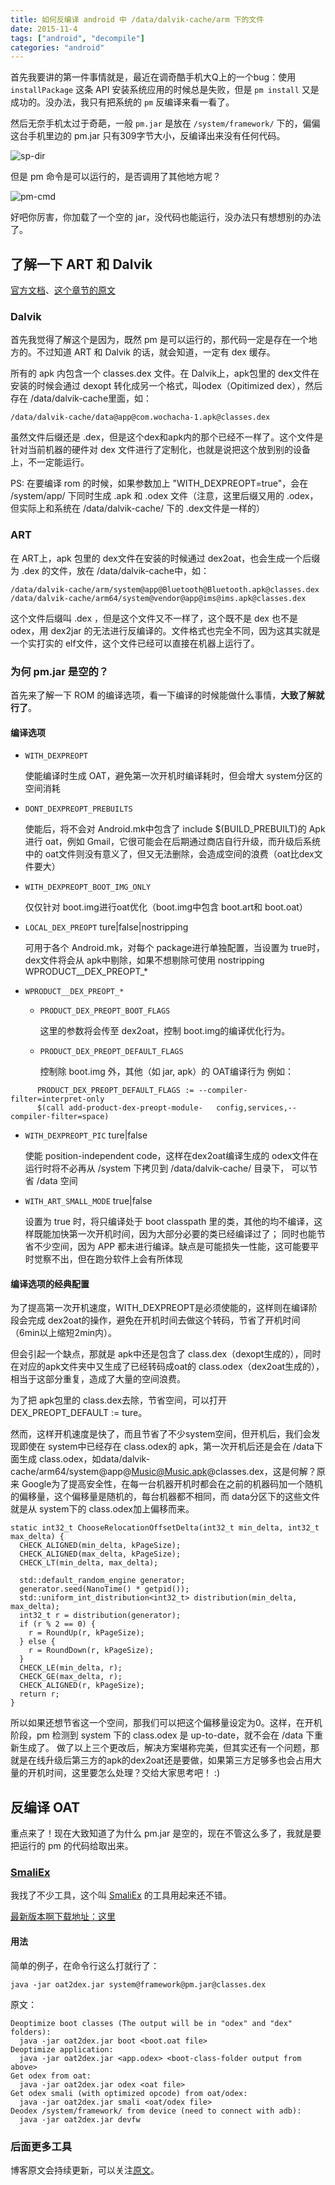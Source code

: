 ```yaml
---
title: 如何反编译 android 中 /data/dalvik-cache/arm 下的文件
date: 2015-11-4
tags: ["android", "decompile"]
categories: "android"
---
```

首先我要讲的第一件事情就是，最近在调奇酷手机大Q上的一个bug：使用 `installPackage` 这条 API 安装系统应用的时候总是失败，但是 `pm install` 又是成功的。没办法，我只有把系统的 `pm` 反编译来看一看了。

然后无奈手机太过于奇葩，一般 `pm.jar` 是放在 `/system/framework/` 下的，偏偏这台手机里边的 pm.jar 只有309字节大小，反编译出来没有任何代码。

![sp-dir](decompile-dalvik-cache-1.png)

但是 pm 命令是可以运行的，是否调用了其他地方呢？

![pm-cmd](decompile-dalvik-cache-2.png)

好吧你厉害，你加载了一个空的 jar，没代码也能运行，没办法只有想想别的办法了。

## 了解一下 ART 和 Dalvik

[官方文档](https://source.android.com/devices/tech/dalvik/)、[这个章节的原文](http://www.mywiki.cn/hovercool/index.php/ART%E5%92%8CDalvik)

### Dalvik

首先我觉得了解这个是因为，既然 pm 是可以运行的，那代码一定是存在一个地方的。不过知道 ART 和 Dalvik 的话，就会知道，一定有 dex 缓存。

所有的 apk 内包含一个 classes.dex 文件。在 Dalvik上，apk包里的 dex文件在安装的时候会通过 dexopt 转化成另一个格式，叫odex（Opitimized dex），然后存在 /data/dalvik-cache里面，如： 

```
/data/dalvik-cache/data@app@com.wochacha-1.apk@classes.dex
```

虽然文件后缀还是 .dex，但是这个dex和apk内的那个已经不一样了。这个文件是针对当前机器的硬件对 dex 文件进行了定制化，也就是说把这个放到别的设备上，不一定能运行。

PS: 在要编译 rom 的时候，如果参数加上 "WITH_DEXPREOPT=true"，会在 /system/app/ 下同时生成 .apk 和 .odex 文件（注意，这里后缀又用的 .odex，但实际上和系统在 /data/dalvik-cache/ 下的 .dex文件是一样的）

### ART

在 ART上，apk 包里的 dex文件在安装的时候通过 dex2oat，也会生成一个后缀为 .dex 的文件，放在 /data/dalvik-cache中，如：

```
/data/dalvik-cache/arm/system@app@Bluetooth@Bluetooth.apk@classes.dex
/data/dalvik-cache/arm64/system@vendor@app@ims@ims.apk@classes.dex 
```

这个文件后缀叫 .dex ，但是这个文件又不一样了，这个既不是 dex 也不是 odex，用 dex2jar 的无法进行反编译的。文件格式也完全不同，因为这其实就是一个实打实的 elf文件，这个文件已经可以直接在机器上运行了。

### 为何 pm.jar 是空的？

首先来了解一下 ROM 的编译选项，看一下编译的时候能做什么事情，**大致了解就行了**。

#### 编译选项

* `WITH_DEXPREOPT`

   使能编译时生成 OAT，避免第一次开机时编译耗时，但会增大 system分区的空间消耗

* `DONT_DEXPREOPT_PREBUILTS`

   使能后，将不会对 Android.mk中包含了 include 
$(BUILD_PREBUILT)的 Apk进行 oat，例如 Gmail，它很可能会在后期通过商店自行升级，而升级后系统中的 oat文件则没有意义了，但又无法删除，会造成空间的浪费（oat比dex文件要大）

* `WITH_DEXPREOPT_BOOT_IMG_ONLY`

   仅仅针对 boot.img进行oat优化（boot.img中包含 boot.art和 boot.oat）

* `LOCAL_DEX_PREOPT` ture|false|nostripping 

   可用于各个 Android.mk，对每个 package进行单独配置，当设置为 true时，dex文件将会从 apk中剔除，如果不想剔除可使用 nostripping
WPRODUCT__DEX_PREOPT_* 

* `WPRODUCT__DEX_PREOPT_*`

   - `PRODUCT_DEX_PREOPT_BOOT_FLAGS`

      这里的参数将会传至 dex2oat，控制 boot.img的编译优化行为。

   - `PRODUCT_DEX_PREOPT_DEFAULT_FLAGS`

      控制除 boot.img 外，其他（如 jar, apk）的 OAT编译行为 
例如： 

```
      PRODUCT_DEX_PREOPT_DEFAULT_FLAGS := --compiler-   filter=interpret-only
      $(call add-product-dex-preopt-module-   config,services,--compiler-filter=space)
```

* `WITH_DEXPREOPT_PIC` ture|false 

   使能 position-independent code，这样在dex2oat编译生成的 odex文件在运行时将不必再从 /system 下拷贝到 /data/dalvik-cache/ 目录下， 可以节省 /data 空间

* `WITH_ART_SMALL_MODE` true|false 

   设置为 true 时，将只编译处于 boot classpath 里的类，其他的均不编译，这样既能加快第一次开机时间，因为大部分必要的类已经编译过了； 
同时也能节省不少空间，因为 APP 都未进行编译。缺点是可能损失一性能，这可能要平时觉察不出，但在跑分软件上会有所体现

#### 编译选项的经典配置

为了提高第一次开机速度，WITH_DEXPREOPT是必须使能的，这样则在编译阶段会完成 dex2oat的操作，避免在开机时间去做这个转码，节省了开机时间（6min以上缩短2min内）。

但会引起一个缺点，那就是 apk中还是包含了 class.dex（dexopt生成的），同时在对应的apk文件夹中又生成了已经转码成oat的 class.odex（dex2oat生成的），相当于这部分重复，造成了大量的空间浪费。

为了把 apk包里的 class.dex去除，节省空间，可以打开 DEX_PREOPT_DEFAULT := ture。

然而，这样开机速度是快了，而且节省了不少system空间，但开机后，我们会发现即使在 system中已经存在 class.odex的 apk，第一次开机后还是会在 /data下面生成 class.odex，如data/dalvik-cache/arm64/system@app@Music@Music.apk@classes.dex，这是何解？原来 Google为了提高安全性，在每一台机器开机时都会在之前的机器码加一个随机的偏移量，这个偏移量是随机的，每台机器都不相同，而 data分区下的这些文件就是从 system下的 class.odex加上偏移而来。

```
static int32_t ChooseRelocationOffsetDelta(int32_t min_delta, int32_t max_delta) {
  CHECK_ALIGNED(min_delta, kPageSize);
  CHECK_ALIGNED(max_delta, kPageSize);
  CHECK_LT(min_delta, max_delta);

  std::default_random_engine generator;
  generator.seed(NanoTime() * getpid());
  std::uniform_int_distribution<int32_t> distribution(min_delta, max_delta);
  int32_t r = distribution(generator);
  if (r % 2 == 0) {
    r = RoundUp(r, kPageSize);
  } else {
    r = RoundDown(r, kPageSize);
  }
  CHECK_LE(min_delta, r);
  CHECK_GE(max_delta, r);
  CHECK_ALIGNED(r, kPageSize);
  return r;
}
```

所以如果还想节省这一个空间，那我们可以把这个偏移量设定为0。这样，在开机阶段，pm 检测到 system 下的 class.odex 是 up-to-date，就不会在 /data 下重新生成了。
做了以上三个更改后，解决方案堪称完美，但其实还有一个问题，那就是在线升级后第三方的apk的dex2oat还是要做，如果第三方足够多也会占用大量的开机时间，这里要怎么处理？交给大家思考吧！ :)

## 反编译 OAT

重点来了！现在大致知道了为什么 pm.jar 是空的，现在不管这么多了，我就是要把运行的 pm 的代码给取出来。

### [SmaliEx](https://github.com/testwhat/SmaliEx)

我找了不少工具，这个叫 [SmaliEx](https://github.com/testwhat/SmaliEx) 的工具用起来还不错。

[最新版本啊下载地址：这里](https://github.com/testwhat/SmaliEx/blob/master/smaliex-bin/oat2dex.jar?raw=true)

#### 用法

简单的例子，在命令行这么打就行了：

```
java -jar oat2dex.jar system@framework@pm.jar@classes.dex
```

原文：

```
Deoptimize boot classes (The output will be in "odex" and "dex" folders):
  java -jar oat2dex.jar boot <boot.oat file>
Deoptimize application:
  java -jar oat2dex.jar <app.odex> <boot-class-folder output from above>
Get odex from oat:
  java -jar oat2dex.jar odex <oat file>
Get odex smali (with optimized opcode) from oat/odex:
  java -jar oat2dex.jar smali <oat/odex file>
Deodex /system/framework/ from device (need to connect with adb):
  java -jar oat2dex.jar devfw
```

### 后面更多工具

博客原文会持续更新，可以关注[原文](http://hiroz.cn/decompile-dalvik-cache/)。
